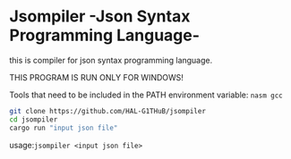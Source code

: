 # Jsompiler -Json Syntax Programming Language-

this is compiler for json syntax programming language.

THIS PROGRAM IS RUN ONLY FOR WINDOWS!

Tools that need to be included in the PATH environment variable:
`nasm gcc`

```bash
git clone https://github.com/HAL-G1THuB/jsompiler
cd jsompiler
cargo run "input json file"
```

usage:`jsompiler <input json file>`
